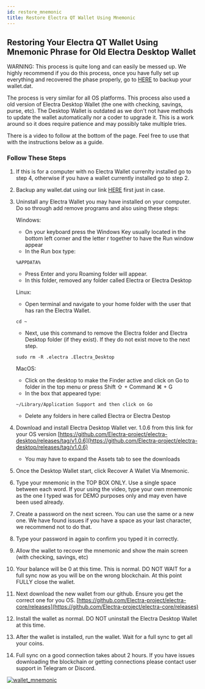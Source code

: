 ```yaml
---
id: restore_mnemonic
title: Restore Electra QT Wallet Using Mnemonic
---
```


## Restoring Your Electra QT Wallet Using Mnemonic Phrase for Old Electra Desktop Wallet

WARNING: This process is quite long and can easily be messed up. We highly recommend if you do this process, once you have fully set up everything and recovered the phase properly, go to [HERE](backup.md) to backup your wallet.dat.

The process is very similar for all OS platforms. This process also used a old version of Electra Desktop Wallet (the one with checking, savings, purse, etc). The Desktop Wallet is outdated as we don't not have methods to update the wallet automatically nor a coder to upgrade it. This is a work around so it does require patience and may possibly take multiple tries.

There is a video to follow at the bottom of the page. Feel free to use that with the instructions below as a guide.

### Follow These Steps

1. If this is for a computer with no Electra Wallet currenlty installed go to step 4, otherwise if you have a wallet currently installed go to step 2.
2. Backup any wallet.dat using our link [HERE](backup.md) first just in case.
3. Uninstall any Electra Wallet you may have installed on your computer. Do so through add remove programs and also using these steps:
   
   Windows:
   - On your keyboard press the Windows Key usually located in the bottom left corner and the letter r together to have the Run window appear
   - In the Run box type:
   ```
   %APPDATA%
   ```
   - Press Enter and yoru Roaming folder will appear.
   - In this folder, removed any folder called Electra or Electra Desktop

   Linux:
   - Open terminal and navigate to your home folder with the user that has ran the Electra Wallet.
   ```
   cd ~
   ```
   - Next, use this command to remove the Electra folder and Electra Desktop folder (if they exist). If they do not exist move to the next step.
   ```
   sudo rm -R .electra .Electra_Desktop
   ```

   MacOS:
   *   Click on the desktop to make the Finder active and click on Go to folder in the top menu or press Shift ⇧ + Command ⌘ + G
   *   In the box that appeared type:
   ```
   ~/Library/Application Support and then click on Go
   ```
   *   Delete any folders in here called Electra or Electra Destop

4. Download and install Electra Desktop Wallet ver. 1.0.6 from this link for your OS version [https://github.com/Electra-project/electra-desktop/releases/tag/v1.0.6](https://github.com/Electra-project/electra-desktop/releases/tag/v1.0.6)
   - You may have to expand the Assets tab to see the downloads

5. Once the Desktop Wallet start, click Recover A Wallet Via Mnemonic.

6. Type your mnemonic in the TOP BOX ONLY. Use a single space between each word. If your using the video, type your own mnemonic as the one I typed was for DEMO purposes only and may even have been used already.

7. Create a password on the next screen. You can use the same or a new one. We have found issues if you have a space as your last character, we recommend not to do that.

8. Type your password in again to confirm you typed it in correctly.

9. Allow the wallet to recover the mnemonic and show the main screen (with checking, savings, etc)

10. Your balance will be 0 at this time. This is normal. DO NOT WAIT for a full sync now as you will be on the wrong blockchain. At this point FULLY close the wallet.

11. Next download the new wallet from our github. Ensure you get the correct one for you OS. [https://github.com/Electra-project/electra-core/releases](https://github.com/Electra-project/electra-core/releases)

12. Install the wallet as normal. DO NOT uninstall the Electra Desktop Wallet at this time.

13. After the wallet is installed, run the wallet. Wait for a full sync to get all your coins.

14. Full sync on a good connection takes about 2 hours. If you have issues downloading the blockchain or getting connections please contact user support in Telegram or Discord.

[![wallet_mnemonic](https://img.youtube.com/vi/nvOAhf9g1Fg/0.jpg)](https://www.youtube.com/watch?v=nvOAhf9g1Fg "Electra ECA Wallet Restore Mnemonic")
